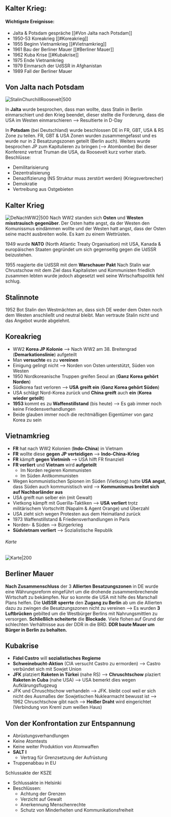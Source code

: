 ## Kalter Krieg:
#### Wichtigste Ereignisse:
- Jalta & Potsdam gespräche [[#Von Jalta nach Potsdam]]
- 1950-53 Koreakrieg [[#Koreakrieg]]
- 1955 Beginn Vietnamkrieg [[#Vietnamkrieg]]
- 1961 Bau der Berliner Mauer [[#Berliner Mauer]]
- 1962 Kuba Krise [[#Kubakrise]]
- 1975 Ende Vietnamkrieg
- 1979 Einmarsch der UdSSR in Afghanistan
- 1989 Fall der Berliner Mauer

## Von Jalta nach Potsdam
![StalinChurchillRoosevelt|500](https://cdn.discordapp.com/attachments/613625981219110914/981211473722347570/unknown.png)


In **Jalta** wurde besprochen, dass man wollte, dass Stalin in Berlin einmarschiert und den Krieg beendet, dieser stellte die Forderung, dass die USA im Westen einmarschieren --> Resultierte in D-Day

In **Potsdam** (bei Deutschland) wurde beschlossen DE in FR, GBT, USA & RS Zone zu teilen. FR, GBT & USA Zonen wurden zusammengefasst und es wurde nur in 2 Besatzungszonen geteilt (Berlin auch). Weiters wurde besprochen JP zum Kapitulieren zu bringen (--> Atombombe)
Bei dieser Konferenz vertrat Truman die USA, da Roosevelt kurz vorher starb.
Beschlüsse:
- Demilitarisierung
- Dezentralisierung
- Denazifizierung (NS Struktur muss zerstört werden) (Kriegsverbrecher)
- Demokratie
- Vertreibung aus Ostgebieten

## Kalter Krieg
![DeNachWW2|500](https://www.hdg.de/lemo/img_hd/bestand/objekte/nachkriegsjahre/besatzungszonen_karte_1987-03-061.jpg)
Nach WW2 standen sich **Osten** und **Westen** **misstrauisch** **gegenüber**. Der Osten hatte angst, da der Westen den Komunissmus eindämmen wollte und der Westen hatt angst, dass der Osten seine macht ausbreiten wolle. Es kam zu einem Wettrüsten.

1949 wurde **NATO** (North Atlantic Treaty Organisation) mit USA, Kanada & europäischen Staaten gegründet um sich gegenseitig gegen die UdSSR beizustehen.

1955 reagierte die UdSSR mit dem **Warschauer Pakt**
Nach Stalin war Chrustschow mit dem Ziel dass Kapitalisten und Kommunisten friedlich zusammen lebten wurde jedoch abgesetzt weil seine Wirtschaftspolitik fehl schlug.

## Stalinnote
1952 Bot Stalin den Westmächten an, dass sich DE weder dem Osten noch dem Westen anschließt und neutral bleibt. Man vertraute Stalin nicht und das Angebot wurde abgelehnt.

## Koreakrieg
- WW2 **Korea JP Kolonie** --> Nach WW2 am 38. Breitengrad (**Demarkationslinie**) aufgeteilt
- Man **versuchte** es zu **vereinen**
- Einigung gelingt nicht --> Norden von Osten unterstützt, Süden von Westen
- 1950 Nordkoreanische Truppen greifen Seoul an (**Ganz Korea gehört Norden**)
- Südkorea fast verloren --> **USA greift ein** (**Ganz Korea gehört Süden**)
- USA schlägt Nord-Korea zurück und **China greift** auch **ein** (**Korea wieder geteilt**)
- **1953** kommt es zu **Waffenstillstand** (bis heute) --> Es gab immer noch keine Friedensverhandlungen
- Beide glauben immer noch die rechtmäßigen Eigentümer von ganz Korea zu sein

## Vietnamkrieg
- **FR** hat nach WW2 Kolonien (**Indo-China**) in Vietnam
- **FR** wollte diese **gegen** **JP verteidigen** --> **Indo-China-Krieg**
- **FR** kämpft **gegen Vietminh** --> USA hilft FR finanziell
- **FR verliert** und **Vietnam** wird **aufgeteilt**
	- Im Norden regieren Kommunisten
	- Im Süden Anitkommunisten
- Wegen kommunistischen Spionen im Süden (Vietkong) hatte **USA** **angst**, dass Süden auch kommunistisch wird --> **Kommunismus breitet sich auf Nachbarländer aus**
- USA greift nun selber ein (mit Gewalt)
- Vietkong kämpft mit Guerilla-Taktiken --> **USA** **verliert** trotz militärischem Vortschritt (Napalm & Agent Orange) und Überzahl
- USA zieht sich wegen Protesten aus dem Heimatland zurück
- 1973 Waffenstillstand & Friedensverhandlungen in Paris
- Norden- & Süden --> Bürgerkrieg
- **Südvietnam verliert** --> Sozialistische Republik
  
###### Karte
![Karte|200](https://i.pinimg.com/474x/57/04/29/570429a229a1dd739a4d3c03b3bb3217--north-vietnam-vietnam-map.jpg)


## Berliner Mauer
**Nach Zusammenschluss** der 3 **Allierten Besatzungszonen** in DE wurde eine Währungsreform eingeführt um die drohende zusammenbrechende Wirtschaft zu bekämpfen. Nur so konnte die USA mit hilfe des Marschall Plans helfen.
Die **UdSSR** **sperrte** den **Zugang zu Berlin** ab um die Allierten dazu zu zwingen die Besatzungszonen nicht zu vereinen --> Es wurden **3 Luftbrücken** gebilted um die Westbürger Berlins mit Nahrungsmittlen zu versorgen. **Schließlich scheiterte** die **Blockade**.
Viele flohen auf Grund der schlechten Verhältnisse aus der DDR in die BRD. **DDR baute Mauer um Bürger in Berlin zu behalten.** 

## Kubakrise
- **Fidel Castro** will **sozialistisches Regieme**
- **Schweinebucht-Aktion** (CIA versucht Castro zu ermorden) --> Castro verbündet sich mit Sowjet Union
- **JFK** platziert **Raketen in Türkei** (nahe RS) --> **Chruschtschow** plaziert **Raketen in Cuba** (nahe USA) --> USA bemerkt dies wegen Aufklärungsflugzeug
- JFK und Chruschtschow verhandeln --> JFK. bleibt cool weil er sich nicht des Ausmaßes der Sowjetischen Nuklearmacht bewusst ist --> 1962 Chruschtschow gibt nach --> **Heißer Draht** wird eingerichtet (Verbindung von Kreml zum weißen Haus)

## Von der Konfrontation zur Entspannung
- Abrüstungsverhandlungen
- Keine Atomtests
- Keine weiter Produktion von Atomwaffen
- **SALT I**
	- Vertrag für Grenzsetzung der Aufrüstung
- Truppenabbau in EU

Schlussakte der KSZE 
- Schlussakte in Helsinki
- Beschlüssen:
	- Achtung der Grenzen
	- Verzicht auf Gewalt
	- Anerkennung Menschenrechte
	- Schutz von Minderheiten und Kommunikationsfreiheit
